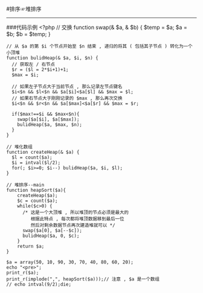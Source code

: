 #排序☞堆排序
***
###代码示例
	<?php
	// 交换
	function swap(& $a, & $b) {
	  $temp = $a;
	  $a = $b;
	  $b = $temp;
	}
	 
	// 从 $a 的第 $i 个节点开始至 $n 结束 , 递归的将其 ( 包括其子节点 ) 转化为一个小顶堆
	function bulidHeap(& $a, $i, $n) {
	  // 获取左 / 右节点
	  $r = ($l = 2*$i+1)+1;
	  $max = $i;
	   
	  // 如果左子节点大于当前节点 , 那么记录左节点键名
	  $i<$n && $l<$n && $a[$i]<$a[$l] && $max = $l;
	  // 如果右节点大于刚刚记录的 $max , 那么再次交换
	  $i<$n && $r<$n && $a[$max]<$a[$r] && $max = $r;
	   
	  if($max!==$i && $max<$n){
	    swap($a[$i], $a[$max]);
	    bulidHeap($a, $max, $n);
	  }
	}
	 
	// 堆化数组
	function createHeap(& $a) {
	  $l = count($a);
	  $i = intval($l/2);
	  for(; $i>=0; $i--) bulidHeap($a, $i, $l);
	}
	 
	// 堆排序--main
	function heapSort($a){
	    createHeap($a);
	    $c = count($a);
	    while($c>0) {
	      /* 这是一个大顶堆 , 所以堆顶的节点必须是最大的
	         根据此特点 , 每次都将堆顶数据移到最后一位
	         然后对剩余数据节点再次建造堆就可以 */
	      swap($a[0], $a[--$c]);
	      bulidHeap($a, 0, $c);
	    }
	    return $a;
	}
	
	$a = array(50, 10, 90, 30, 70, 40, 80, 60, 20);
	echo "<pre>";
	print_r($a);
	print_r(implode(",", heapSort($a)));// 注意 , $a 是一个数组
	// echo intval(9/2);die;